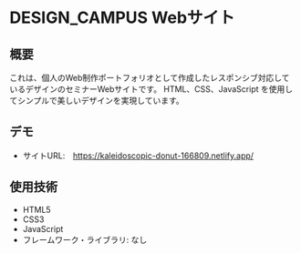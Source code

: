 # DESIGN_CAMPUS Webサイト

## 概要
これは、個人のWeb制作ポートフォリオとして作成したレスポンシブ対応しているデザインのセミナーWebサイトです。 
HTML、CSS、JavaScript を使用してシンプルで美しいデザインを実現しています。

## デモ
- サイトURL:　https://kaleidoscopic-donut-166809.netlify.app/

## 使用技術
- HTML5
- CSS3
- JavaScript
- フレームワーク・ライブラリ: なし
